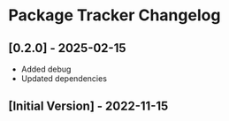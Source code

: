 # Package Tracker Changelog

## [0.2.0] - 2025-02-15

- Added debug
- Updated dependencies

## [Initial Version] - 2022-11-15
